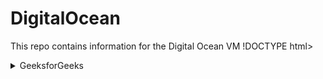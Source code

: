 # DigitalOcean
This repo contains information for the Digital Ocean VM
!DOCTYPE html>
<head>
<head>
    <title>
         “spoiler” text in github wiki pages
    </title>
</head>
<body>
    <details>
        <summary>GeeksforGeeks</summary>
         A Computer Science Portal for Geeks
    </details>        
</body>
</html>
